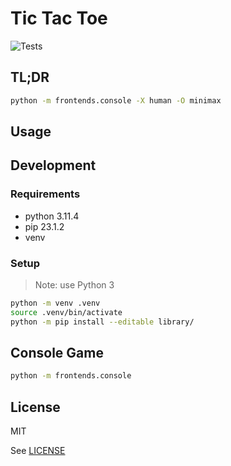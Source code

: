 # Tic Tac Toe


![Tests](https://img.shields.io/github/workflow/status/srslafazan/tic-tac-toe/tests?label=tests)

## TL;DR

```bash
python -m frontends.console -X human -O minimax
```


## Usage


## Development


### Requirements

- python 3.11.4
- pip 23.1.2
- venv

### Setup

> Note: use Python 3

```bash
python -m venv .venv
source .venv/bin/activate
python -m pip install --editable library/
```

## Console Game

```bash
python -m frontends.console
```

## License

MIT

See [LICENSE](LICENSE)

